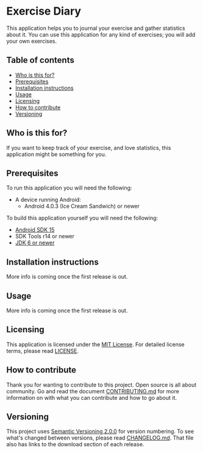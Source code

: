 # Exercise Diary
This application helps you to journal your exercise and gather statistics about 
it. You can use this application for any kind of exercises; you will add your 
own exercises.

## Table of contents
* [Who is this for?](#who-is-this-for)
* [Prerequisites](#prerequisites)
* [Installation instructions](#installation-instructions)
* [Usage](#usage)
* [Licensing](#licensing)
* [How to contribute](#how-to-contribute)
* [Versioning](#versioning)

## Who is this for?
If you want to keep track of your exercise, and love statistics, this 
application might be something for you.

## Prerequisites
To run this application you will need the following:

* A device running Android:
    * Android 4.0.3 (Ice Cream Sandwich) or newer
    
To build this application yourself you will need the following:

* [Android SDK 15][6]
* SDK Tools r14 or newer
* [JDK 6 or newer][4]

## Installation instructions
More info is coming once the first release is out.

## Usage
More info is coming once the first release is out.

## Licensing
This application is licensed under the [MIT License][2]. For detailed license 
terms, please read [LICENSE][8].

## How to contribute
Thank you for wanting to contribute to this project. Open source is all about 
community. Go and read the document [CONTRIBUTING.md][9] for more 
information on with what you can contribute and how to go about it.

## Versioning
This project uses [Semantic Versioning 2.0.0][3] for version numbering. To see 
what's changed between versions, please read [CHANGELOG.md][10]. That file also
 has links to the download section of each release.


[1]: https://httpd.apache.org/
[2]: https://opensource.org/licenses/MIT
[3]: https://semver.org/
[4]: https://www.oracle.com/technetwork/java/javase/downloads/java-archive-downloads-javase6-419409.html
[6]: https://developer.android.com/studio/releases/platforms#4.0.3
[8]: LICENSE
[9]: CONTRIBUTING.md
[10]: CHANGELOG.md
